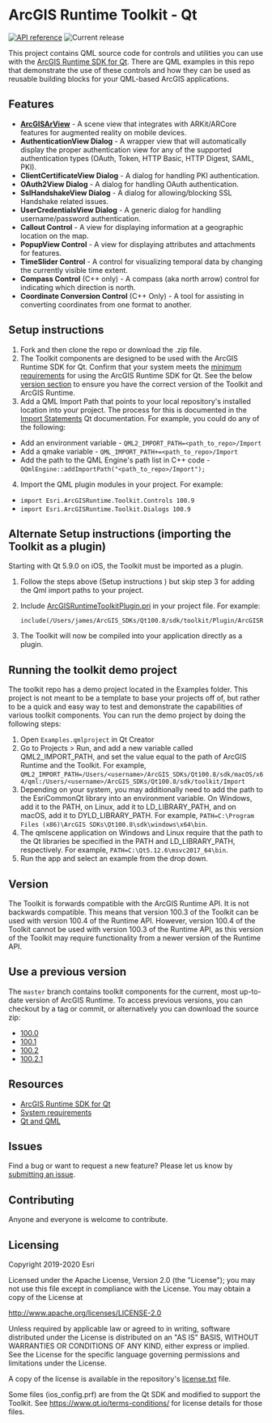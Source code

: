 # ArcGIS Runtime Toolkit - Qt

[![API reference](https://img.shields.io/badge/API_Reference-purple)](https://developers.arcgis.com/qt/latest/toolkit/api-reference/) ![Current release](https://img.shields.io/github/v/release/esri/arcgis-runtime-toolkit-qt?label=current%20release)

This project contains QML source code for controls and utilities you can use with the [ArcGIS Runtime SDK for Qt](http://developers.arcgis.com/qt). There are QML examples in this repo that demonstrate the use of these controls and how they can be used as reusable building blocks for your QML-based ArcGIS applications.

## Features

- **[ArcGISArView](https://github.com/Esri/arcgis-runtime-toolkit-qt/blob/master/Common/AR/README.md)** - A scene view that integrates with ARKit/ARCore features for augmented reality on mobile devices.
- **AuthenticationView Dialog** - A wrapper view that will automatically display the proper authentication view for any of the supported authentication types (OAuth, Token, HTTP Basic, HTTP Digest, SAML, PKI).
- **ClientCertificateView Dialog** - A dialog for handling PKI authentication.
- **OAuth2View Dialog** - A dialog for handling OAuth authentication.
- **SslHandshakeView Dialog** - A dialog for allowing/blocking SSL Handshake related issues.
- **UserCredentialsView Dialog** - A generic dialog for handling username/password authentication.
- **Callout Control** - A view for displaying information at a geographic location on the map.
- **PopupView Control** - A view for displaying attributes and attachments for features.
- **TimeSlider Control** - A control for visualizing temporal data by changing the currently visible time extent.
- **Compass Control** (C++ only) - A compass (aka north arrow) control for indicating which direction is north.
- **Coordinate Conversion Control** (C++ Only) - A tool for assisting in converting coordinates from one format to another.

## Setup instructions 

1. Fork and then clone the repo or download the .zip file.
2. The Toolkit components are designed to be used with the ArcGIS Runtime SDK for Qt. Confirm that your system meets the [minimum requirements](https://developers.arcgis.com/qt/latest/qml/guide/arcgis-runtime-sdk-for-qt-system-requirements.htm) for using the ArcGIS Runtime SDK for Qt. See the below [version section](#version) to ensure you have the correct version of the Toolkit and ArcGIS Runtime.
3. Add a QML Import Path that points to your local repository's installed location into your project. The process for this is documented in the [Import Statements](http://doc.qt.io/qt-5/qtqml-syntax-imports.html#qml-import-path) Qt documentation. For example, you could do any of the following:
  - Add an environment variable - `QML2_IMPORT_PATH=<path_to_repo>/Import`
  - Add a qmake variable - `QML_IMPORT_PATH+=<path_to_repo>/Import`
  - Add the path to the QML Engine's path list in C++ code - `QQmlEngine::addImportPath("<path_to_repo>/Import");`
4. Import the QML plugin modules in your project. For example:
  - `import Esri.ArcGISRuntime.Toolkit.Controls 100.9`
  - `import Esri.ArcGISRuntime.Toolkit.Dialogs 100.9`

## Alternate Setup instructions (importing the Toolkit as a plugin)

Starting with Qt 5.9.0 on iOS, the Toolkit must be imported as a plugin.

1. Follow the steps above (Setup instructions ) but skip step 3 for adding the Qml import paths to your project.
2. Include [ArcGISRuntimeToolkitPlugin.pri](Plugin/ArcGISRuntimeToolkitPlugin.pri) in your project file. For example:

    ```qmake 
    include(/Users/james/ArcGIS_SDKs/Qt100.8/sdk/toolkit/Plugin/ArcGISRuntimeToolkitPlugin.pri)
    ```

3. The Toolkit will now be compiled into your application directly as a plugin.

## Running the toolkit demo project

The toolkit repo has a demo project located in the Examples folder. This project is not meant to be a template to base your projects off of, but rather to be a quick and easy way to test and demonstrate the capabilities of various toolkit components. You can run the demo project by doing the following steps:

1. Open `Examples.qmlproject` in Qt Creator
2. Go to Projects > Run, and add a new variable called QML2_IMPORT_PATH, and set the value equal to the path of ArcGIS Runtime and the Toolkit. For example, `QML2_IMPORT_PATH=/Users/<username>/ArcGIS_SDKs/Qt100.8/sdk/macOS/x64/qml:/Users/<username>/ArcGIS_SDKs/Qt100.8/sdk/toolkit/Import`
3. Depending on your system, you may additionally need to add the path to the EsriCommonQt library into an environment variable. On Windows, add it to the PATH, on Linux, add it to LD_LIBRARY_PATH, and on macOS, add it to DYLD_LIBRARY_PATH. For example, `PATH=C:\Program Files (x86)\ArcGIS SDKs\Qt100.8\sdk\windows\x64\bin`.
4. The qmlscene application on Windows and Linux require that the path to the Qt libraries be specified in the PATH and LD_LIBRARY_PATH, respectively. For example, `PATH=C:\Qt5.12.6\msvc2017_64\bin`.
5. Run the app and select an example from the drop down.

## Version

The Toolkit is forwards compatible with the ArcGIS Runtime API. It is not backwards compatible. This means that version 100.3 of the Toolkit can be used with version 100.4 of the Runtime API. However, version 100.4 of the Toolkit cannot be used with version 100.3 of the Runtime API, as this version of the Toolkit may require functionality from a newer version of the Runtime API.

## Use a previous version

The `master` branch contains toolkit components for the current, most up-to-date version of ArcGIS Runtime. To access previous versions, you can checkout by a tag or commit, or alternatively you can download the source zip:

- [100.0](https://github.com/Esri/arcgis-runtime-toolkit-qt/releases/tag/1529)
- [100.1](https://github.com/Esri/arcgis-runtime-toolkit-qt/releases/tag/1744)
- [100.2](https://github.com/Esri/arcgis-runtime-toolkit-qt/releases/tag/1912)
- [100.2.1](https://github.com/Esri/arcgis-runtime-toolkit-qt/releases/tag/100.2.1)

## Resources

* [ArcGIS Runtime SDK for Qt](https://developers.arcgis.com/qt/)
* [System requirements](https://developers.arcgis.com/qt/latest/qml/guide/system-requirements.htm)
* [Qt and QML](http://www.qt.io/)

## Issues

Find a bug or want to request a new feature?  Please let us know by [submitting an issue](https://github.com/Esri/arcgis-runtime-toolkit-qt/issues/new).

## Contributing

Anyone and everyone is welcome to contribute.

## Licensing
Copyright 2019-2020 Esri

Licensed under the Apache License, Version 2.0 (the "License");
you may not use this file except in compliance with the License.
You may obtain a copy of the License at

http://www.apache.org/licenses/LICENSE-2.0

Unless required by applicable law or agreed to in writing, software
distributed under the License is distributed on an "AS IS" BASIS,
WITHOUT WARRANTIES OR CONDITIONS OF ANY KIND, either express or implied.
See the License for the specific language governing permissions and
limitations under the License.

A copy of the license is available in the repository's [license.txt](license.txt) file.

Some files (ios_config.prf) are from the Qt SDK and modified to support the Toolkit.
See https://www.qt.io/terms-conditions/ for license details for those files.
